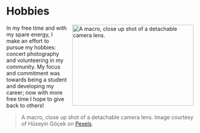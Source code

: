 # Hobbies

<img src="https://images.pexels.com/photos/18334148/pexels-photo-18334148/free-photo-of-close-up-of-a-camera-lens.jpeg?auto=compress&cs=tinysrgb&w=1260&h=750&dpr=2" alt="A macro, close up shot of a detachable camera lens." width="320" height="213.33" align="right" style=padding-right:10px;padding-left:10px>

In my free time and with my spare energy, I make an effort to pursue my hobbies: concert photography and volunteering in my community. My focus and commitment was towards being a student and developing my career; now with more free time I hope to give back to others!

> A macro, close up shot of a detachable camera lens. Image courtesy of Hüseyin Göçek on [Pexels](https://www.pexels.com/photo/close-up-of-a-camera-lens-18334148/).